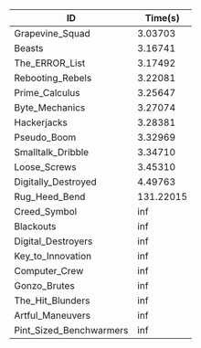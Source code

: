 |ID|Time(s)|
|-|-|
|Grapevine_Squad|3.03703|
|Beasts|3.16741|
|The_ERROR_List|3.17492|
|Rebooting_Rebels|3.22081|
|Prime_Calculus|3.25647|
|Byte_Mechanics|3.27074|
|Hackerjacks|3.28381|
|Pseudo_Boom|3.32969|
|Smalltalk_Dribble|3.34710|
|Loose_Screws|3.45310|
|Digitally_Destroyed|4.49763|
|Rug_Heed_Bend|131.22015|
|Creed_Symbol|inf|
|Blackouts|inf|
|Digital_Destroyers|inf|
|Key_to_Innovation|inf|
|Computer_Crew|inf|
|Gonzo_Brutes|inf|
|The_Hit_Blunders|inf|
|Artful_Maneuvers|inf|
|Pint_Sized_Benchwarmers|inf|
